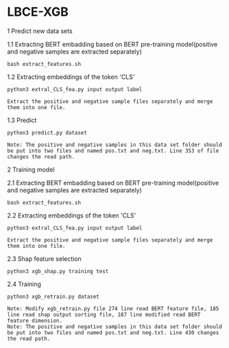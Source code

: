 # LBCE-XGB
1 Predict new data sets

1.1 Extracting BERT embadding based on BERT pre-training model(positive and negative samples are extracted separately)

    bash extract_features.sh
    
1.2 Extracting embeddings of the token 'CLS'

    python3 extral_CLS_fea.py input output label
    
    Extract the positive and negative sample files separately and merge them into one file.
    
1.3 Predict

    python3 predict.py dataset
    
    Note: The positive and negative samples in this data set folder should be put into two files and named pos.txt and neg.txt. Line 353 of file changes the read path.

2 Training model

2.1 Extracting BERT embadding based on BERT pre-training model(positive and negative samples are extracted separately)

    bash extract_features.sh
    
2.2 Extracting embeddings of the token 'CLS'

    python3 extral_CLS_fea.py input output label
    
    Extract the positive and negative sample files separately and merge them into one file.
    
2.3 Shap feature selection

    python3 xgb_shap.py training test
    
2.4 Training

    python3 xgb_retrain.py dataset
    
    Note: Modify xgb_retrain.py file 274 line read BERT feature file, 185 line read shap output sorting file, 187 line modified read BERT feature dimension.
    Note: The positive and negative samples in this data set folder should be put into two files and named pos.txt and neg.txt. Line 430 changes the read path.

